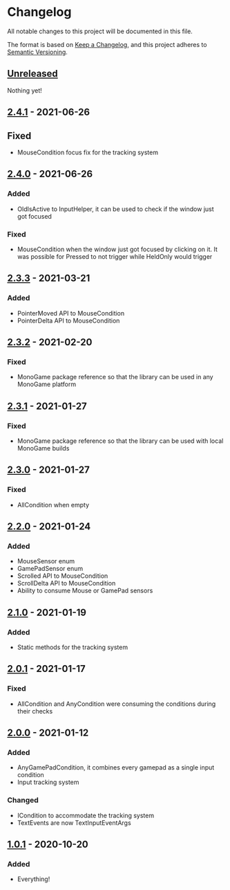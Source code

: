 # Changelog

All notable changes to this project will be documented in this file.

The format is based on [Keep a Changelog](https://keepachangelog.com/en/1.0.0/), and this project adheres to [Semantic Versioning](https://semver.org/spec/v2.0.0.html).

## [Unreleased]

Nothing yet!

## [2.4.1] - 2021-06-26

## Fixed

- MouseCondition focus fix for the tracking system

## [2.4.0] - 2021-06-26

### Added

- OldIsActive to InputHelper, it can be used to check if the window just got focused

### Fixed

- MouseCondition when the window just got focused by clicking on it. It was possible for Pressed to not trigger while HeldOnly would trigger

## [2.3.3] - 2021-03-21

### Added

- PointerMoved API to MouseCondition
- PointerDelta API to MouseCondition

## [2.3.2] - 2021-02-20

### Fixed

- MonoGame package reference so that the library can be used in any MonoGame platform

## [2.3.1] - 2021-01-27

### Fixed

- MonoGame package reference so that the library can be used with local MonoGame builds

## [2.3.0] - 2021-01-27

### Fixed

- AllCondition when empty

## [2.2.0] - 2021-01-24

### Added

- MouseSensor enum
- GamePadSensor enum
- Scrolled API to MouseCondition
- ScrollDelta API to MouseCondition
- Ability to consume Mouse or GamePad sensors

## [2.1.0] - 2021-01-19

### Added

- Static methods for the tracking system

## [2.0.1] - 2021-01-17

### Fixed

- AllCondition and AnyCondition were consuming the conditions during their checks

## [2.0.0] - 2021-01-12

### Added

- AnyGamePadCondition, it combines every gamepad as a single input condition
- Input tracking system

### Changed

- ICondition to accommodate the tracking system
- TextEvents are now TextInputEventArgs

## [1.0.1] - 2020-10-20

### Added

- Everything!

[Unreleased]: https://github.com/Apostolique/Apos.Input/compare/v2.4.1...HEAD
[2.4.1]: https://github.com/Apostolique/Apos.Input/compare/v2.4.0...v2.4.1
[2.4.0]: https://github.com/Apostolique/Apos.Input/compare/v2.3.3...v2.4.0
[2.3.3]: https://github.com/Apostolique/Apos.Input/compare/v2.3.2...v2.3.3
[2.3.2]: https://github.com/Apostolique/Apos.Input/compare/v2.3.1...v2.3.2
[2.3.1]: https://github.com/Apostolique/Apos.Input/compare/v2.3.0...v2.3.1
[2.3.0]: https://github.com/Apostolique/Apos.Input/compare/v2.2.0...v2.3.0
[2.2.0]: https://github.com/Apostolique/Apos.Input/compare/v2.1.0...v2.2.0
[2.1.0]: https://github.com/Apostolique/Apos.Input/compare/v2.0.1...v2.1.0
[2.0.1]: https://github.com/Apostolique/Apos.Input/compare/v2.0.0...v2.0.1
[2.0.0]: https://github.com/Apostolique/Apos.Input/compare/v1.0.1...v2.0.0
[1.0.1]: https://github.com/Apostolique/Apos.Input/releases/tag/v1.0.1
